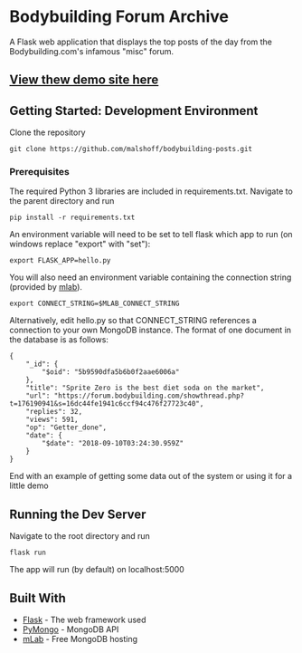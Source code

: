 # Bodybuilding Forum Archive

A Flask web application that displays the top posts of the day from the Bodybuilding.com's infamous "misc" forum.

## [View thew demo site here](https://mal-bb.cfapps.io/)

## Getting Started: Development Environment
Clone the repository 

```
git clone https://github.com/malshoff/bodybuilding-posts.git
```



### Prerequisites

The required Python 3 libraries are included in requirements.txt. Navigate to the parent directory and run

```
pip install -r requirements.txt
```

An environment variable will need to be set to tell flask which app to run (on windows replace "export" with "set"):

```
export FLASK_APP=hello.py
```

You will also need an environment variable containing the connection string (provided by [mlab](https://mlab.com)).

```
export CONNECT_STRING=$MLAB_CONNECT_STRING
```

Alternatively, edit hello.py so that CONNECT_STRING references a connection to your own MongoDB instance. The format of one document in the database is as follows:

```
{
    "_id": {
        "$oid": "5b9590dfa5b6b0f2aae6006a"
    },
    "title": "Sprite Zero is the best diet soda on the market",
    "url": "https://forum.bodybuilding.com/showthread.php?t=176190941&s=16dc44fe1941c6ccf94c476f27723c40",
    "replies": 32,
    "views": 591,
    "op": "Getter_done",
    "date": {
        "$date": "2018-09-10T03:24:30.959Z"
    }
}
```
End with an example of getting some data out of the system or using it for a little demo

## Running the Dev Server

Navigate to the root directory and run 

```
flask run
```

The app will run (by default) on localhost:5000

## Built With

* [Flask](http://flask.pocoo.org/) - The web framework used
* [PyMongo](https://api.mongodb.com/python/current/) - MongoDB API
* [mLab](https://mlab.com) - Free MongoDB hosting

